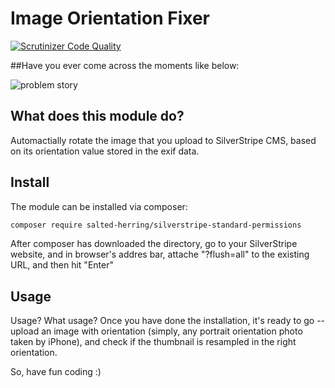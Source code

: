 # Image Orientation Fixer
[![Scrutinizer Code Quality](https://scrutinizer-ci.com/g/salted-herring/image-orientation-fixer/badges/quality-score.png?b=master)](https://scrutinizer-ci.com/g/salted-herring/image-orientation-fixer/?branch=master)


##Have you ever come across the moments like below:

![problem story](http://www.saltedherring.com/assets/Uploads/image-fixer-storyboard.png)

## What does this module do?
Automactially rotate the image that you upload to SilverStripe CMS, based on its orientation value stored in the exif data.

## Install
The module can be installed via composer:
```bash
composer require salted-herring/silverstripe-standard-permissions
```
After composer has downloaded the directory, go to your SilverStripe website, and in browser's addres bar, attache "?flush=all" to the existing URL, and then hit "Enter"

## Usage
Usage? What usage? Once you have done the installation, it's ready to go -- upload an image with orientation (simply, any portrait orientation photo taken by iPhone), and check if the thumbnail is resampled in the right orientation.

So, have fun coding :)
